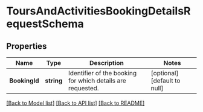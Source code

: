 # ToursAndActivitiesBookingDetailsRequestSchema

## Properties
Name | Type | Description | Notes
------------ | ------------- | ------------- | -------------
**BookingId** | **string** | Identifier of the booking for which details are requested. | [optional] [default to null]

[[Back to Model list]](../README.md#documentation-for-models) [[Back to API list]](../README.md#documentation-for-api-endpoints) [[Back to README]](../README.md)

